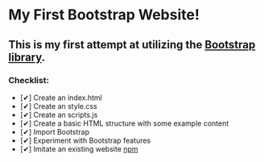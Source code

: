 # My First Bootstrap Website!

## This is my first attempt at utilizing the [Bootstrap library](https://getbootstrap.com/).

### Checklist:
* [✔] Create an index.html
* [✔] Create an style.css
* [✔] Create an scripts.js
* [✔] Create a basic HTML structure with some example content
* [✔] Import Bootstrap
* [✔] Experiment with Bootstrap features
* [✔] Imitate an existing website [npm](https://npmjs.com/)